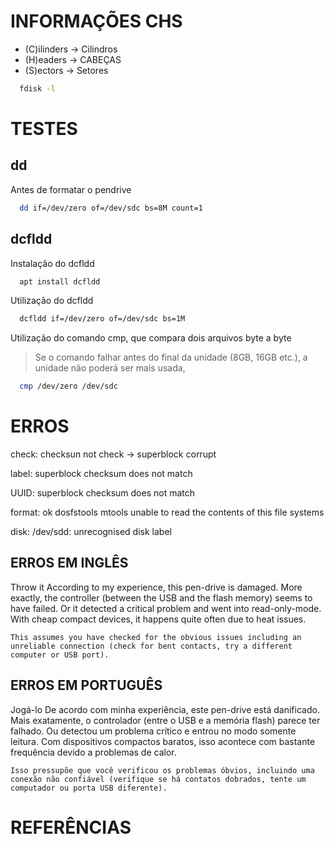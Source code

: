 # INFORMAÇÕES CHS
  * (C)ilinders -> Cilindros
  * (H)eaders -> CABEÇAS
  * (S)ectors -> Setores
```sh
  fdisk -l
```

# TESTES
## dd
Antes de formatar o pendrive
```sh
  dd if=/dev/zero of=/dev/sdc bs=8M count=1
```

## dcfldd
Instalação do dcfldd
```sh
  apt install dcfldd
```

Utilização do dcfldd
```sh
  dcfldd if=/dev/zero of=/dev/sdc bs=1M
```

Utilização do comando cmp, que compara dois arquivos byte a byte
> Se o comando falhar antes do final da unidade (8GB, 16GB etc.), a unidade não poderá ser mais usada,
```sh
  cmp /dev/zero /dev/sdc
```

# ERROS
check:
	checksun not check -> superblock corrupt

label:
	superblock checksum does not match

UUID:
	superblock checksum does not match

format:
	ok
		dosfstools mtools
		unable to read the contents of this file systems

disk:
  /dev/sdd: unrecognised disk label


## ERROS EM INGLÊS
  Throw it
    According to my experience, this pen-drive is damaged. More exactly, the controller (between the USB and the flash memory) seems to have failed. Or it detected a critical problem and went into read-only-mode. With cheap compact devices, it happens quite often due to heat issues.

    This assumes you have checked for the obvious issues including an unreliable connection (check for bent contacts, try a different computer or USB port).

## ERROS EM PORTUGUÊS
  Jogá-lo
    De acordo com minha experiência, este pen-drive está danificado. Mais exatamente, o controlador (entre o USB e a memória flash) parece ter falhado. Ou detectou um problema crítico e entrou no modo somente leitura. Com dispositivos compactos baratos, isso acontece com bastante frequência devido a problemas de calor.

    Isso pressupõe que você verificou os problemas óbvios, incluindo uma conexão não confiável (verifique se há contatos dobrados, tente um computador ou porta USB diferente).



# REFERÊNCIAS
[](https://unix.stackexchange.com/questions/651770/usb-disk-showsunrecognised-disk-label-unable-to-do-dd-partition-or-reformat)
[](https://www.linuxquestions.org/questions/linux-newbie-8/unrecognised-disk-label-gparted-4175586946/)
[](https://ubuntuforums.org/showthread.php?t=2245549)
